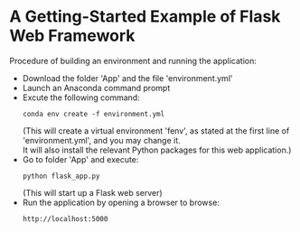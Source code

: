 # A Getting-Started Example of Flask Web Framework
Procedure of building an environment and running the application: <br />
- Download the folder 'App' and the file 'environment.yml' <br />
- Launch an Anaconda command prompt <br />
- Excute the following command: <br />
  ```
  conda env create -f environment.yml
  ```
  (This will create a virtual environment 'fenv', as stated at the first line of 'environment.yml', and you may change it. <br />
   It will also install the relevant Python packages for this web application.) <br />
- Go to folder 'App' and execute: <br />
  ```
  python flask_app.py
  ```
  (This will start up a Flask web server) <br />
- Run the application by opening a browser to browse: <br />
  ```
  http://localhost:5000
  ```
